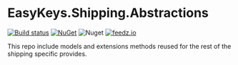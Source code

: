 # EasyKeys.Shipping.Abstractions

[![Build status](https://ci.appveyor.com/api/projects/status/xp52rbpa9vmr1ck9?svg=true)](https://ci.appveyor.com/project/easykeys/easykeys-shipping)
[![NuGet](https://img.shields.io/nuget/v/EasyKeys.Shipping.Abstractions.svg)](https://www.nuget.org/packages?q=EasyKeys.Shipping.Abstractions)
![Nuget](https://img.shields.io/nuget/dt/EasyKeys.Shipping.Abstractions)
[![feedz.io](https://img.shields.io/badge/endpoint.svg?url=https://f.feedz.io/easykeys/core/shield/EasyKeys.Shipping.Abstractions/latest)](https://f.feedz.io/easykeys/core/packages/EasyKeys.Shipping.Abstractions/latest/download)


This repo include models and extensions methods reused for the rest of the shipping specific provides.
